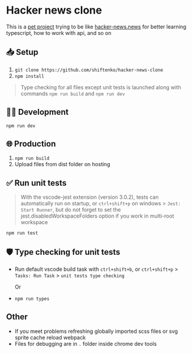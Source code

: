 # Hacker news clone

This is a [pet project](http://lime-test.h1n.ru/hacker-news-clone/#/) trying to
be like [hacker-news.news](https://www.hacker-news.news) for better learning
typescript, how to work with api, and so on

## 📥 Setup

1. `git clone https://github.com/shiftenko/hacker-news-clone`
2. `npm install`

> Type checking for all files except unit tests is launched along with commands
> `npm run build` and `npm run dev`

## 👷‍♂ Development

`npm run dev`

## 🌐 Production

1. `npm run build`
2. Upload files from dist folder on hosting

## ✅ Run unit tests

> With the vscode-jest extension (version 3.0.2), tests can automatically run
> on startup, or `ctrl+shift+p` on windows > `Jest: Start Runner`, but do not forget to set the jest.disabledWorkspaceFolders option
> if you work in multi-root workspace

`npm run test`

## 🛡️ Type checking for unit tests

- Run default vscode build task with `ctrl+shift+b`, or `ctrl+shift+p` > `Tasks: Run Task` > `unit tests type checking`

  Or

- `npm run types`

## Other

- If you meet problems refreshing globally imported scss files or svg sprite cache reload webpack
- Files for debugging are in `.` folder inside chrome dev tools
